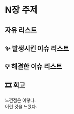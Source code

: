# N장 주제

## 자유 리스트
<!-- 자유롭게 자신이 추가하고 싶은 리스트를 추가한다. -->

## ✨ 발생시킨 이슈 리스트

## 💡 해결한 이슈 리스트
<!-- 자신이 메인 리더였을 경우에는 해결한 이슈 리스트를 적는다. -->

## 🎞 회고  
느낀점은 이렇다.  
이런 것을 느꼈다.  

